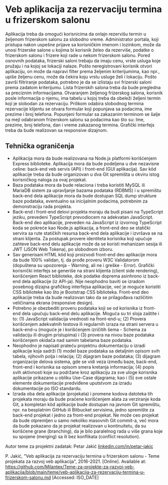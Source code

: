 # Veb aplikacija za rezervaciju termina u frizerskom salonu

Aplikacija treba da omogući korisnicima da onlajn rezervišu termin u željenom frizerskom salonu za slobodno vreme. Administrator portala, koji pristupa nakon uspešne prijave sa korisničkim imenom i lozinkom, može da unosi frizerske salone u kojima bi korisnik želeo da rezerviše, podatke o frizerskom salonu i frizere koji rade u nekom frizerskom salonu. Pored osnovnih podataka, frizerski saloni trebaju da imaju cenu, vrste usluga koje pružaju i na kojoj se lokaciji nalaze. Pošto neregistrovani korisnik otvori aplikaciju, on može da napravi filter prema željenim kriterijumima, kao npr., upiše željenu cenu, može da čekira koju vrstu usluge želi i lokaciju. Pošto završi filtriranje podataka, potrebno je da se izlistaju svi frizerski saloni prema zadatom kriterijumu. Lista frizerskih salona treba da bude pregledna sa preciznim informacijama. Otvaranjem željenog frizerskog salona, korisnik posle informacija o njemu, ima tabelu u kojoj treba da obeleži željeni termin koji je slobodan za rezervaciju. Prilikom odabira slobodnog termina rezervacije klijentu se otvara formular koji popunjava sa podacima, ime prezime i broj telefona. Popunjeni formular sa zakazanim terminom se šalje na mejl odabranom frizerskom salonu sa podacima kao što su: Ime, prezime, broj telefona, dan i vreme zakazanog termina. Grafički interfejs treba da bude realizovan sa responsive dizajnom.

## Tehnička ograničenja

- Aplikacija mora da bude realizovana na Node.js platformi korišćenjem Express biblioteke. Aplikacija mora da bude podeljena u dve nezavisne celine: back-end veb servis (API) i front-end (GUI aplikacija). Sav kôd aplikacije treba da bude organizovan u dva Git spremišta u okviru istog korisničkog naloga za ovaj projekat.
- Baza podataka mora da bude relaciona i treba koristiti MySQL ili MariaDB sistem za upravljanje bazama podataka (RDBMS) i u spremištu back-end dela aplikacije mora da bude dostupan SQL dump strukture baze podataka, eventualno sa inicijalnim podacima, potrebnim za demonstraciju rada projekta.
- Back-end i front-end delovi projekta moraju da budi pisani na TypeScript jeziku, prevedeni TypeScript prevodiocem na adekvatan JavaScript. Back-end deo aplikacije, preveden na JavaScript iz izvornog TypeScript koda se pokreće kao Node.js aplikacija, a front-end deo se statički servira sa rute statičkih resursa back-end dela aplikacije i izvršava se na strani klijenta. Za postupak provere identiteta korisnika koji upućuje zahteve back-end delu aplikacije može da se koristi mehanizam sesija ili JWT (JSON Web Tokena), po slobodnom izboru.
- Sav generisani HTML kôd koji proizvodi front-end deo aplikacije mora da bude 100% validan, tj. da prođe proveru W3C Validatorom (dopuštena su upozorenja - Warning, ali ne i greške - Error). Grafički korisnički interfejs se generiše na strani klijenta (client side rendering), korišćenjem React biblioteke, dok podatke doprema asinhrono iz back-end dela aplikacije (iz API-ja). Nije neophodno baviti se izradom posebnog dizajna grafičkog interfejsa aplikacije, već je moguće koristiti CSS biblioteke kao što je Bootstrap CSS biblioteka. Front-end deo aplikacije treba da bude realizovan tako da se prilagođava različitim veličinama ekrana (responsive design).
- Potrebno je obezbediti proveru podataka koji se od korisnika iz front-end dela upućuju back-end delu aplikacije. Moguća su tri sloja zaštite i to: (1) JavaScript validacija vrednosti na front-end-u; (2) Provera korišćenjem adekvatnih testova ili regularnih izraza na strani servera u back-end-u (moguće je i korišćenjem izričitih šema - Schema za validaciju ili drugim pristupima) i (3) provera na nivou baze podataka korišćenjem okidača nad samim tabelama baze podataka.
- Neophodno je napisati prateću projektnu dokumentaciju o izradi aplikacije koja sadrži (1) model baze podataka sa detaljnim opisom svih tabela, njihovih polja i relacija; (2) dijagram baze podataka; (3) dijagram organizacije delova sistema, gde se vidi veza između baze, back-end, front-end i korisnika sa opisom smera kretanja informacija; (4) popis svih aktivnosti koje su podržane kroz aplikaciju za sve uloge korisnika aplikacije prikazane u obliku Use-Case dijagrama; kao i (5) sve ostale elemente dokumentacije predviđene uputstvom za izradu dokumentacije po ISO standardu.
- Izrada oba dela aplikacije (projekata) i promene kodova datoteka tih projekata moraju da bude praćene korišćenjem alata za verziranje koda Git, a kompletan kôd aplikacije bude dostupan na javnom Git spremištu, npr. na besplatnim GitHub ili Bitbucket servisima, jedno spremište za back-end projekat i jedno za front-end projekat. Ne može ceo projekat da bude otpremljen u samo nekoliko masovnih Git commit-a, već mora da bude pokazano da je projekat realizovan u kontinuitetu, da su korišćene grane (branching), da je bilo paralelnog rada u više grana koje su spojene (merging) sa ili bez konflikata (conflict resolution).

Autor teme za projektni zadatak: Petar Jakić [linkedin.com/in/petar-jakic](https://linkedin.com/in/petar-jakic)

P. Jakić, "Veb aplikacija za rezervaciju termina u frizerskom salonu - Teme projekata za razvoj veb aplikacija", 2016-2021. [Online]. Available at: https://github.com/Milantex/Teme-za-projekte-za-razvoj-veb-aplikacija/blob/main/teme/veb-aplikacija-za-rezervaciju-termina-u-frizerskom-salonu.md [Accessed: ISO_DATE]
